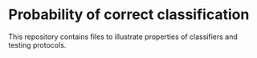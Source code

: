 # Probability of correct classification

This repository contains files to illustrate properties of classifiers and testing protocols.
